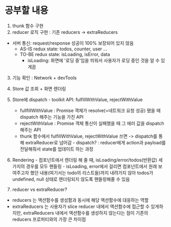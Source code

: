 # 공부할 내용
1. thunk 함수 구현
2. reducer 로직 구현 : 기존 reducers -> extraReducers
  - 서버 통신: request/response 성공이 100% 보장되어 있지 않음
    - AS-IS redux state: todos, counter, user ...
    - TO-BE redux state: isLoading, isError, data
      - isLoading: 화면에 '로딩 중'임을 띄워서 사용자가 로딩 중인 것을 알 수 있게끔
3. 기능 확인 : Network + devTools
4. Store 값 조회 + 화면 렌더링
  1. Store에 dispatch
    - toolkit API: fulfillWithValue, rejectWithValue
      - fullfillWithValue : Promise 객체가 resolve(=네트워크 요청 성공) 됐을 때 dispatch 해주는 기능을 가진 API
      - rejectWithValue : Promise 객체 통신이 실패했을 때 그 에러 값을 dispatch 해주는 API
      - thunk 함수에서 fulfillWithValue, rejectWithValue 쓰면 -> dispatch를 통해 extraReducer로 넘어감
    - dispatch? : reducer에게 action과 payload를 전달해줘서 state를 업데이트 하는 과정
  2. Rendering
    - 컴포넌트에서 렌더링 해 줄 때, isLoading/error/todos(반환값) 세 가지의 경우를 모두 핸들링
    - isLoading, error에서 걸리면 컴포넌트에서 원래 보여주고자 했던 내용(여기서는 todo의 리스트들)까지 내려가지 않아 todos가 undefined, null 상태로 렌더링되지 않도록 핸들링해줄 수 있음

5. reducer vs extraReducer?
  - reducers 는 액션함수를 생성함과 동시에 해당 액션함수에 대응하는 역할
  - extraReducers 는 사용자가 slice reducer 내에서 액션함수에 접근할 수 있게하지만, extraReducers 내에서 액션함수를 생성하지 않는다는 점이 기존의 reducers 프로퍼티와의 가장 큰 차이점